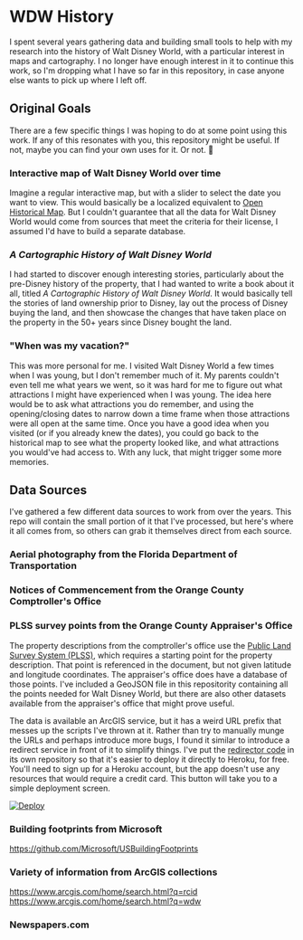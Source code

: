 # WDW History

I spent several years gathering data and building small tools to help with my research into the history of Walt Disney World, with a particular interest in maps and cartography. I no longer have enough interest in it to continue this work, so I'm dropping what I have so far in this repository, in case anyone else wants to pick up where I left off.

## Original Goals

There are a few specific things I was hoping to do at some point using this work. If any of this resonates with you, this repository might be useful. If not, maybe you can find your own uses for it. Or not. :shrug:

### Interactive map of Walt Disney World over time

Imagine a regular interactive map, but with a slider to select the date you want to view. This would basically be a localized equivalent to [Open Historical Map](https://openhistoricalmap.org/). But I couldn't guarantee that all the data for Walt Disney World would come from sources that meet the criteria for their license, I assumed I'd have to build a separate database.

### _A Cartographic History of Walt Disney World_

I had started to discover enough interesting stories, particularly about the pre-Disney history of the property, that I had wanted to write a book about it all, titled _A Cartographic History of Walt Disney World_. It would basically tell the stories of land ownership prior to Disney, lay out the process of Disney buying the land, and then showcase the changes that have taken place on the property in the 50+ years since Disney bought the land.

### "When was my vacation?"

This was more personal for me. I visited Walt Disney World a few times when I was young, but I don't remember much of it. My parents couldn't even tell me what years we went, so it was hard for me to figure out what attractions I might have experienced when I was young. The idea here would be to ask what attractions you do remember, and using the opening/closing dates to narrow down a time frame when those attractions were all open at the same time. Once you have a good idea when you visited (or if you already knew the dates), you could go back to the historical map to see what the property looked like, and what attractions you would've had access to. With any luck, that might trigger some more memories.

## Data Sources

I've gathered a few different data sources to work from over the years. This repo will contain the small portion of it that I've processed, but here's where it all comes from, so others can grab it themselves direct from each source.

### Aerial photography from the Florida Department of Transportation

### Notices of Commencement from the Orange County Comptroller's Office

### PLSS survey points from the Orange County Appraiser's Office

The property descriptions from the comptroller's office use the [Public Land Survey System (PLSS)](https://en.wikipedia.org/wiki/Public_Land_Survey_System), which requires a starting point for the property description. That point is referenced in the document, but not given latitude and longitude coordinates. The appraiser's office does have a database of those points. I've included a GeoJSON file in this repositority containing all the points needed for Walt Disney World, but there are also other datasets available from the appraiser's office that might prove useful.

The data is available an ArcGIS service, but it has a weird URL prefix that messes up the scripts I've thrown at it. Rather than try to manually munge the URLs and perhaps introduce more bugs, I found it similar to introduce a redirect service in front of it to simplify things. I've put the [redirector code](https://github.com/gulopine/redirector) in its own repository so that it's easier to deploy it directly to Heroku, for free. You'll need to sign up for a Heroku account, but the app doesn't use any resources that would require a credit card. This button will take you to a simple deployment screen.

[![Deploy](https://www.herokucdn.com/deploy/button.svg)](https://heroku.com/deploy?template=https://github.com/gulopine/redirector&env[INITIAL_REDIRECT]=/arcgis/rest/services/&env[REMOTE_BASE]=https://maps.ocpafl.org/Proxy/proxy.ashx?https://gisapp2.ocpafl.org)

### Building footprints from Microsoft

https://github.com/Microsoft/USBuildingFootprints

### Variety of information from ArcGIS collections

https://www.arcgis.com/home/search.html?q=rcid
https://www.arcgis.com/home/search.html?q=wdw

### Newspapers.com

